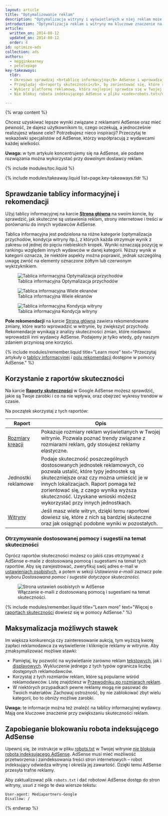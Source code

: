 ```yaml
---
layout: article
title: "Optymalizowanie reklam"
description: "Optymalizacja witryny i wyświetlanych w niej reklam może zwiększyć ich jakość oraz przyczynić się do wzrostu Twoich zarobków."
introduction: "Optymalizacja reklam i witryny ma kluczowe znaczenie na drodze do sukcesu. Dzięki niej możesz uzyskiwać większe przychody z reklam, poprawić funkcjonalność witryny, poszerzyć grono użytkowników i osiągnąć inne cele."
article:
  written_on: 2014-08-12
  updated_on: 2014-08-12
  order: 4
id: optimize-ads
collection: ads
authors:
  - megginkearney
  - petelepage
key-takeaways:
  tldr:
  - Okresowo sprawdzaj <b>tablicę informacyjną</b> AdSense i wprowadzaj wszystkie <b>rekomendacje</b>.
  - Przeglądaj <b>raporty skuteczności</b>, by zorientować się, które reklamy przynoszą najwięcej korzyści Tobie i użytkownikom.
  - Wybierz platformę reklamową, która najlepiej sprawdza się w Twojej witrynie.
  - Nie blokuj robota indeksującego AdSense w pliku <code>robots.txt</code>.

---
```


{% wrap content %}

Chcesz uzyskiwać lepsze wyniki związane z reklamami AdSense oraz mieć pewność, że dajesz użytkownikom to, czego oczekują, a jednocześnie realizujesz własne cele? Potrzebujesz nieco inspiracji?
Przeczytaj te wskazówki specjalistów od AdSense, którzy współpracują z wydawcami każdej wielkości.

<b>Uwaga:</b> w tym artykule koncentrujemy się na AdSense, ale podane rozwiązania można wykorzystać przy dowolnym dostawcy reklam.

{% include modules/toc.liquid %}

{% include modules/takeaway.liquid list=page.key-takeaways.tldr %}

## Sprawdzanie tablicy informacyjnej i rekomendacji

Użyj tablicy informacyjnej na karcie <b>[Strona główna](https://www.google.com/adsense/app#home)</b> na swoim koncie, by sprawdzić, jak skuteczne są ustawienia reklam, strony internetowe i treści w porównaniu do innych wydawców AdSense.

Tablica informacyjna jest podzielona na różne kategorie (optymalizacja przychodów, kondycja witryny itp.), z których każda otrzymuje wynik z zakresu od jednej do pięciu niebieskich kropek. Wyniki oznaczają pozycję w rankingu względem innych wydawców w danej kategorii. Niższy wynik w kategorii oznacza, że niektóre aspekty można poprawić, jednak szczególną uwagę zwróć na elementy oznaczone żółtym lub czerwonym wykrzyknikiem.

<figure>
  <img src="images/optimization_score.png" alt="Tablica informacyjna Optymalizacja przychodów">
  <figcaption>Tablica informacyjna Optymalizacja przychodów</figcaption>
</figure>

<figure>
  <img src="images/multiscreen_score.png" alt="Tablica informacyjna Wiele ekranów">
  <figcaption>Tablica informacyjna Wiele ekranów</figcaption>
</figure>

<figure>
  <img src="images/site_score.png" alt="Tablica informacyjna Kondycja witryny">
  <figcaption>Tablica informacyjna Kondycja witryny</figcaption>
</figure>



<b>Pole rekomendacji</b> na karcie [Strona główna](https://www.google.com/adsense/app#home) zawiera rekomendowane zmiany, które warto wprowadzić w witrynie, by zwiększyć przychody. 
Rekomendacje wynikają z analizy skuteczności zmian, które niedawno wprowadzili inni wydawcy AdSense. Podajemy je tylko wtedy, gdy naszym zdaniem przyniosą one korzyści.

{% include modules/remember.liquid title="Learn more" text="Przeczytaj artykuły o <a href='https://support.google.com/adsense/answer/3006004'>tablicy informacyjnej</a> i <a href='https://support.google.com/adsense/answer/1725006'>polu rekomendacji</a> dostępne w pomocy AdSense." %}

## Korzystanie z raportów skuteczności

Na karcie <b>[Raporty skuteczności](https://www.google.com/adsense/app#viewreports)</b> w Google AdSense możesz sprawdzić, jakie są Twoje zarobki i co na nie wpływa, oraz obejrzeć wykresy trendów w czasie.

Na początek skorzystaj z tych raportów:

<table class="table-2">
  <colgroup>
    <col span="1">
    <col span="1">
  </colgroup>
  <thead>
    <tr>
      <th>Raport</th>
      <th>Opis</th>
    </tr>
  </thead>
  <tbody>
    <tr>
      <td data-th="Raport">
        <a href="https://support.google.com/adsense/answer/3540509">Rozmiary kreacji</a>
      </td>
      <td data-th="Opis">
        Pokazuje rozmiary reklam wyświetlanych w Twojej witrynie. Pozwala poznać trendy związane z rozmiarami reklam, gdy stosujesz reklamy elastyczne.
      </td>
    </tr>
    <tr>
      <td data-th="Raport">
        Jednostki reklamowe
      </td>
      <td data-th="Opis">
        Podaje skuteczność poszczególnych dostosowanych jednostek reklamowych, co pozwala ustalić, które typy jednostek są skuteczniejsze oraz czy można umieścić je w innych lokalizacjach. Raport pomaga też zorientować się, z czego wynika wyższa skuteczność. Uzyskane wnioski możesz wykorzystać przy innych jednostkach.
      </td>
    </tr>
    <tr>
      <td data-th="Raport"> <a href="https://support.google.com/adsense/answer/1407511">Witryny</a>
      </td>
      <td data-th="Opis">
        Jeśli masz wiele witryn, dzięki temu raportowi dowiesz się, które z nich są bardziej skuteczne oraz jak osiągnąć podobne wyniki w pozostałych.
      </td>
    </tr>
  </tbody>
</table>

### Otrzymywanie dostosowanej pomocy i sugestii na temat skuteczności

Oprócz raportów skuteczności możesz co jakiś czas otrzymywać z AdSense e-maile z dostosowaną pomocą i sugestiami na temat tych raportów. Aby się zarejestrować, zweryfikuj swój adres e-mail w [ustawieniach osobistych](https://www.google.com/adsense/app#personalSettings), a potem w sekcji *Ustawienia e-maili* zaznacz pole wyboru *Dostosowana pomoc i sugestie dotyczące skuteczności*.

<figure>
  <img src="images/adsense-emails.jpg" srcset="images/adsense-emails.jpg 1x, images/adsense-emails-2x.jpg 2x" alt="Strona ustawień osobistych w AdSense">
  <figcaption>Włączanie e-maili z dostosowaną pomocą i sugestiami na temat skuteczności.</figcaption>
</figure>

{% include modules/remember.liquid title="Learn more" text="Więcej o <a href='https://support.google.com/adsense/answer/160562'>raportach skuteczności</a> dowiesz się w pomocy AdSense." %}

## Maksymalizacja możliwych stawek

Im większa konkurencja czy zainteresowanie aukcją, tym wyższą kwotę zapłaci reklamodawca za wyświetlenie i kliknięcie reklamy w witrynie. Aby zmaksymalizować możliwe stawki:

* Pamiętaj, by pozwolić na wyświetlanie zarówno reklam [tekstowych](https://support.google.com/adsense/answer/185665), jak i [displayowych](https://support.google.com/adsense/answer/185666). Wykluczenie jednego z tych typów ogranicza liczbę dostępnych reklamodawców.
* Korzystaj z tych rozmiarów reklam, które są popularne wśród reklamodawców. Listę znajdziesz w [Przewodniku po rozmiarach reklam](https://support.google.com/adsense/answer/6002621).
* W niektórych przypadkach pewne reklamy mogą nie pasować do Twoich materiałów. Zachowaj ostrożność, by nie zablokować zbyt wielu kategorii, bo to obniży możliwe zarobki.

<b>Uwaga:</b> te informacje można też znaleźć na tablicy informacyjnej wydawcy. Mają one kluczowe znaczenie przy zwiększaniu skuteczności reklam.

## Zapobieganie blokowaniu robota indeksującego AdSense

Upewnij się, że instrukcje w pliku [robots.txt](https://support.google.com/webmasters/answer/6062608) w Twojej witrynie [nie blokują robota indeksującego AdSense](https://support.google.com/adsense/answer/10532).
AdSense musi mieć możliwość przetworzenia i zaindeksowania treści stron internetowych &ndash; robot indeksujący odwiedza witrynę i określa jej zawartość. Dzięki temu AdSense przesyła trafne reklamy.

Aby zaktualizować plik `robots.txt` i dać robotowi AdSense dostęp do stron witryny, *usuń* z niego te dwa wiersze tekstu:

    User-agent: Mediapartners-Google
    Disallow: /



{% endwrap %}

